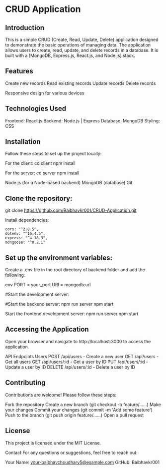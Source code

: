 # CRUD Application

## Introduction
This is a simple CRUD (Create, Read, Update, Delete) application designed to demonstrate the basic operations of managing data. The application allows users to create, read, update, and delete records in a database. It is built with a [MongoDB, Express.js, React.js, and Node.js] stack.

## Features
Create new records
Read existing records
Update records
Delete records

Responsive design for various devices

## Technologies Used
Frontend: React.js
Backend: Node.js | Express
Database: MongoDB
Styling: CSS

## Installation
Follow these steps to set up the project locally:

For the client:
cd client
npm install

For the server:
cd server
npm install

Node.js (for a Node-based backend)
MongoDB (database)
Git

## Clone the repository:

git clone https://github.com/Baibhavkr001/CRUD-Application.git

Install dependencies:

    cors: "^2.8.5",
    dotenv: "^16.4.5",
    express: "^4.18.3",
    mongoose: "^8.2.1"

## Set up the environment variables:
Create a .env file in the root directory of backend folder and add the following:

env
PORT  = your_port
URI = mongodb:url

#Start the development server:

#Start the backend server:
npm run server
npm start

Start the frontend development server:
npm run server
npm start

## Accessing the Application
Open your browser and navigate to http://localhost:3000 to access the application.

API Endpoints
Users
POST /api/users - Create a new user
GET /api/users - Get all users
GET /api/users/:id - Get a user by ID
PUT /api/users/:id - Update a user by ID
DELETE /api/users/:id - Delete a user by ID


## Contributing
Contributions are welcome! Please follow these steps:

Fork the repository
Create a new branch (git checkout -b feature/......)
Make your changes
Commit your changes (git commit -m 'Add some feature')
Push to the branch (git push origin feature/......)
Open a pull request

## License
This project is licensed under the MIT License.

Contact
For any questions or suggestions, feel free to reach out:

Your Name: your-baibhavchoudhary5@example.com
GitHub: Baibhavkr001
